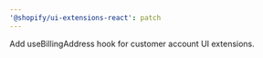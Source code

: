 ```yaml
---
'@shopify/ui-extensions-react': patch
---
```


Add useBillingAddress hook for customer account UI extensions.
